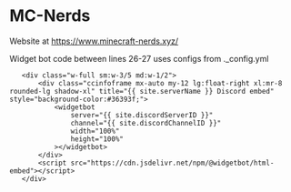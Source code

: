 # MC-Nerds
Website at https://www.minecraft-nerds.xyz/

Widget bot code between lines 26-27 uses configs from ._config.yml
 ```   </div>
    <div class="w-full sm:w-3/5 md:w-1/2">
        <div class="ccinfoframe mx-auto my-12 lg:float-right xl:mr-8 rounded-lg shadow-xl" title="{{ site.serverName }} Discord embed" style="background-color:#36393f;">
            <widgetbot
                server="{{ site.discordServerID }}"
                channel="{{ site.discordChannelID }}"
                width="100%"
                height="100%"
            ></widgetbot>
        </div>
        <script src="https://cdn.jsdelivr.net/npm/@widgetbot/html-embed"></script>
    </div>
   
